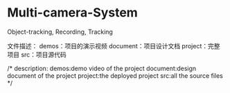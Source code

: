 # Multi-camera-System
Object-tracking, Recording, Tracking

文件描述：
demos：项目的演示视频
document：项目设计文档
project：完整项目
src：项目源代码

/*
description:
demos:demo video of the project
document:design document of the project
project:the deployed project
src:all the source files
*/
